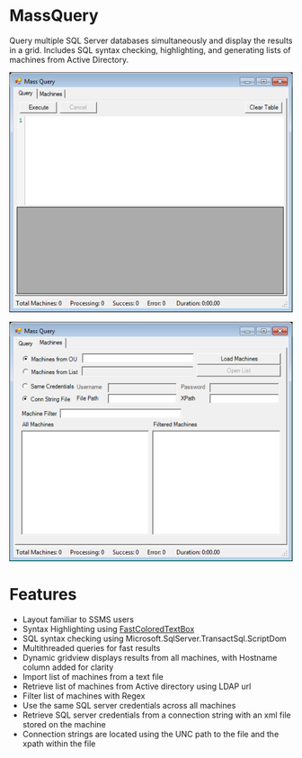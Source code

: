 # MassQuery
Query multiple SQL Server databases simultaneously and display the results in a grid. Includes SQL syntax checking, highlighting, and generating lists of machines from Active Directory.

![MassQuery Query Page Screenshot](/MassQuery_Query_Page.png?raw=true)

![MassQuery Machines Page Screenshot](/MassQuery_Machines_Page.png?raw=true)

# Features
* Layout familiar to SSMS users
* Syntax Highlighting using [FastColoredTextBox](https://github.com/PavelTorgashov/FastColoredTextBox)
* SQL syntax checking using Microsoft.SqlServer.TransactSql.ScriptDom
* Multithreaded queries for fast results
* Dynamic gridview displays results from all machines, with Hostname column added for clarity
* Import list of machines from a text file
* Retrieve list of machines from Active directory using LDAP url
* Filter list of machines with Regex
* Use the same SQL server credentials across all machines
* Retrieve SQL server credentials from a connection string with an xml file stored on the machine
* Connection strings are located using the UNC path to the file and the xpath within the file
